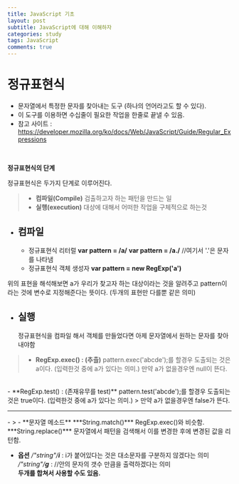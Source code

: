 ```yaml
---
title: JavaScript 기초
layout: post
subtitle: JavaScript에 대해 이해하자
categories: study
tags: JavaScript
comments: true
---
```


# 정규표현식
 - 문자열에서 특정한 문자를 찾아내는 도구
 (하나의 언어라고도 할 수 있다).
 - 이 도구를 이용하면 수십줄이 필요한 작업을 한줄로 끝낼 수 있음.
 - 참고 사이트 : https://developer.mozilla.org/ko/docs/Web/JavaScript/Guide/Regular_Expressions
<br>

**정규표현식의 단계**

정규표현식은 두가지 단계로 이루어진다.
> - **컴파일(Compile)**
>  검출하고자 하는 패턴을 만드는 일
> - **실행(execution)**
>  대상에 대해서 어떠한 작업을 구체적으로 하는것

 - 컴파일
   -
   - 정규표현식 리터럴
   **var pattern = /a/**
   **var pattern = /a./** //여기서  '.'은 문자를 나타냄
   - 정규표현식 객체 생성자
   **var pattern = new RegExp('a')**

  위의 표현을 해석해보면 a가 우리가 찾고자 하는 대상이라는 것을 알려주고 pattern이라는 것에 변수로 지정해준다는 뜻이다.
  (두개의 표현만 다를뿐 같은 의미)

 - 실행
   -
   정규표현식을 컴파일 해서 객체를 만들었다면 아제 문자열에서 원하는 문자를 찾아내야함
   <br>
>   - **RegExp.exec() : (추츨)**
    pattern.exec('abcde');를 할경우 도출되는 것은 a이다.
    (입력한것 중에 a가 있다는 의미.)
    만약 a가 없을경우엔 null이 뜬다.
   <br>
    - **RegExp.test() : (존재유무를 test)**
     pattern.test('abcde');를 할경우 도출되는 것은 true이다.
     (입력한것 중에 a가 있다는 의미.)
>     만약 a가 없을경우엔 false가 뜬다.
   <br>
   <hr>
   -
>   - **문자열 메소드**
    ***String.match()***
    RegExp.exec()와 비슷함.
    ***String.replace()***
    문자열에서 패턴을 검색해서 이를 변경한 후에 변경된 값을 리턴함.
   <br>

  - **옵션**
   */"string"/**i***
   : i가 붙어있다는 것은 대소문자를 구분하지 않겠다는 의미
   */"string"/**g***
   : //안의 문자의 갯수 만큼을 출력하겠다는 의미   
  **두개를 합쳐서 사용할 수도 있음.**
   <br>
